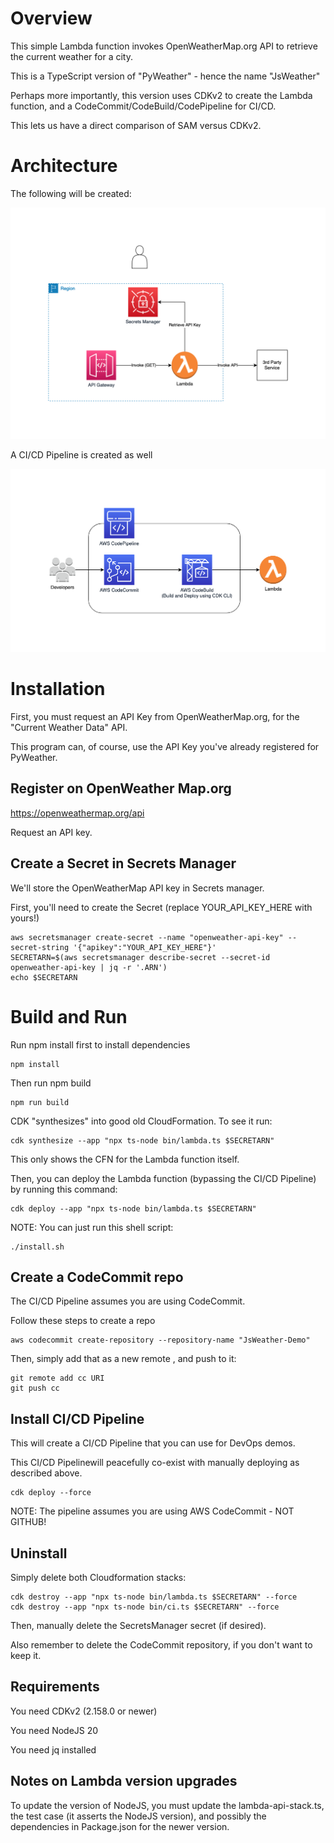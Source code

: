 # Overview

This simple Lambda function invokes OpenWeatherMap.org API to retrieve the current weather for a city.

This is a TypeScript version of "PyWeather" - hence the name "JsWeather"

Perhaps more importantly, this version uses CDKv2 to create the Lambda function, and a CodeCommit/CodeBuild/CodePipeline for CI/CD.

This lets us have a direct comparison of SAM versus CDKv2.

# Architecture

The following will be created:

![Diagram - JsWeather architecture](/diagrams/aws-jsweather-demo-arch.png)


A CI/CD Pipeline is created as well

![Diagram - JsWeather CI/CD Pipeline](/diagrams/aws-jsweather-demo-pipeline.png)


# Installation

First, you must request an API Key from OpenWeatherMap.org, for the "Current Weather Data" API.

This program can, of course, use the API Key you've already registered for PyWeather.

## Register on OpenWeather Map.org

https://openweathermap.org/api

Request an API key.  

## Create a Secret in Secrets Manager

We'll store the OpenWeatherMap API key in Secrets manager.

First, you'll need to create the Secret (replace YOUR_API_KEY_HERE with yours!)

```
aws secretsmanager create-secret --name "openweather-api-key" --secret-string '{"apikey":"YOUR_API_KEY_HERE"}'
SECRETARN=$(aws secretsmanager describe-secret --secret-id openweather-api-key | jq -r '.ARN')
echo $SECRETARN
```
# Build and Run

Run npm install first to install dependencies

```
npm install
```

Then run npm build 

```
npm run build
```

CDK "synthesizes" into good old CloudFormation. To see it run:
```
cdk synthesize --app "npx ts-node bin/lambda.ts $SECRETARN"
```
This only shows the CFN for the Lambda function itself.

Then, you can deploy the Lambda function (bypassing the CI/CD Pipeline) by running this command:

```
cdk deploy --app "npx ts-node bin/lambda.ts $SECRETARN"
```

NOTE: You can just run this shell script:
```
./install.sh
```

## Create a CodeCommit repo

The CI/CD Pipeline assumes you are using CodeCommit.

Follow these steps to create a repo

```
aws codecommit create-repository --repository-name "JsWeather-Demo"
```

Then, simply add that as a new remote , and push to it:

```
git remote add cc URI
git push cc
```

## Install CI/CD Pipeline

This will create a CI/CD Pipeline that you can use for DevOps demos.

This CI/CD Pipelinewill peacefully co-exist with manually deploying as described above.

```
cdk deploy --force
```

NOTE: The pipeline assumes you are using AWS CodeCommit - NOT GITHUB!

## Uninstall

Simply delete both Cloudformation stacks:

```
cdk destroy --app "npx ts-node bin/lambda.ts $SECRETARN" --force
cdk destroy --app "npx ts-node bin/ci.ts $SECRETARN" --force
```

Then, manually delete the SecretsManager secret (if desired).

Also remember to delete the CodeCommit repository, if you don't want to keep it.

## Requirements

You need CDKv2 (2.158.0 or newer)

You need NodeJS 20 

You need jq installed

## Notes on Lambda version upgrades

To update the version of NodeJS, you must update the lambda-api-stack.ts, the test case (it asserts the NodeJS version), and possibly the dependencies in Package.json for the newer version.
